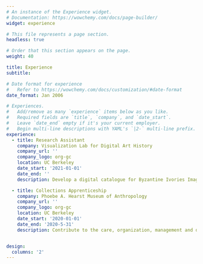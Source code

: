 ```yaml
---
# An instance of the Experience widget.
# Documentation: https://wowchemy.com/docs/page-builder/
widget: experience

# This file represents a page section.
headless: true

# Order that this section appears on the page.
weight: 40

title: Experience
subtitle:

# Date format for experience
#   Refer to https://wowchemy.com/docs/customization/#date-format
date_format: Jan 2006

# Experiences.
#   Add/remove as many `experience` items below as you like.
#   Required fields are `title`, `company`, and `date_start`.
#   Leave `date_end` empty if it's your current employer.
#   Begin multi-line descriptions with YAML's `|2-` multi-line prefix.
experience:
  - title: Research Assistant
    company: Visualization Lab for Digital Art History
    company_url: ''
    company_logo: org-gc
    location: UC Berkeley
    date_start: '2021-01-01'
    date_end: ''
    description: Develop a digital catalogue for Byzantine Ivories Imagebank project and produce 3D images of artworks by photogrammetry.

  - title: Collections Apprenticeship
    company: Phoebe A. Hearst Museum of Anthropology
    company_url: ''
    company_logo: org-gc
    location: UC Berkeley
    date_start: '2020-01-01'
    date_end: '2020-5-31'
    description: Contribute to the care, organization, management and documentation of museum's vast collections.


design:
  columns: '2'
---
```

